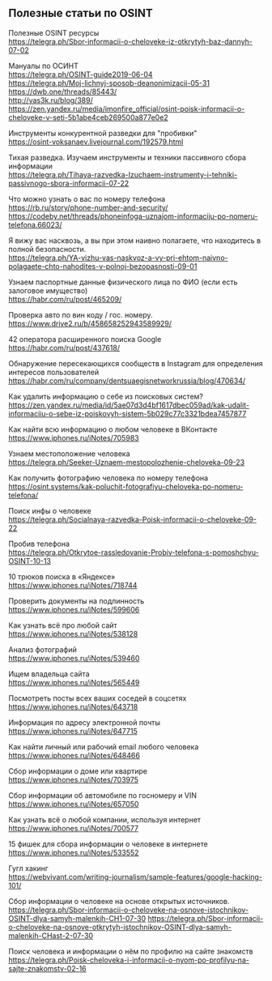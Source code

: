 <h2>Полезные статьи по OSINT</h2>

Полезные OSINT ресурсы<br>
https://telegra.ph/Sbor-informacii-o-cheloveke-iz-otkrytyh-baz-dannyh-07-02<br>

Мануалы по ОСИНТ<br>
https://telegra.ph/OSINT-guide2019-06-04<br>
https://telegra.ph/Moj-lichnyj-sposob-deanonimizacii-05-31<br>
https://dwb.one/threads/85443/<br>
http://vas3k.ru/blog/389/<br>
https://zen.yandex.ru/media/imonfire_official/osint-poisk-informacii-o-cheloveke-v-seti-5b1abe4ceb269500a877e0e2<br>

Инструменты конкурентной разведки для "пробивки"<br>
https://osint-voksanaev.livejournal.com/192579.html<br>

Тихая разведка. Изучаем инструменты и техники пассивного сбора информации<br>
https://telegra.ph/Tihaya-razvedka-Izuchaem-instrumenty-i-tehniki-passivnogo-sbora-informacii-07-22

Что можно узнать о вас по номеру телефона<br>
https://rb.ru/story/phone-number-and-security/
https://codeby.net/threads/phoneinfoga-uznajom-informaciju-po-nomeru-telefona.66023/

Я вижу вас насквозь, а вы при этом наивно полагаете, что находитесь в полной безопасности.<br>
https://telegra.ph/YA-vizhu-vas-naskvoz-a-vy-pri-ehtom-naivno-polagaete-chto-nahodites-v-polnoj-bezopasnosti-09-01

Узнаем паспортные данные физического лица по ФИО (если есть залоговое имущество)<br>
https://habr.com/ru/post/465209/

Проверка авто по вин коду / гос. номеру.<br>
https://www.drive2.ru/b/458658252943589929/

42 оператора расширенного поиска Google 
https://habr.com/ru/post/437618/

Обнаружение пересекающихся сообществ в Instagram для определения интересов пользователей<br>
https://habr.com/ru/company/dentsuaegisnetworkrussia/blog/470634/ 

Как удалить информацию о себе из поисковых систем?<br>
https://zen.yandex.ru/media/id/5ae07d3d4bf1617dbec059ad/kak-udalit-informaciiu-o-sebe-iz-poiskovyh-sistem-5b029c77c3321bdea7457877

Как найти всю информацию о любом человеке в ВКонтакте<br>
https://www.iphones.ru/iNotes/705983

Узнаем местоположение человека<br>
https://telegra.ph/Seeker-Uznaem-mestopolozhenie-cheloveka-09-23

Как получить фотографию человека по номеру телефона<br>
https://osint.systems/kak-poluchit-fotografiyu-cheloveka-po-nomeru-telefona/

Поиск инфы о человеке<br>
https://telegra.ph/Socialnaya-razvedka-Poisk-informacii-o-cheloveke-09-22

Пробив телефона <br>
https://telegra.ph/Otkrytoe-rassledovanie-Probiv-telefona-s-pomoshchyu-OSINT-10-13

10 трюков поиска в «Яндексе»<br>
https://www.iphones.ru/iNotes/718744

Проверить документы на подлинность<br>
https://www.iphones.ru/iNotes/599606

Как узнать всё про любой сайт<br>
https://www.iphones.ru/iNotes/538128

Анализ фотографий<br>
https://www.iphones.ru/iNotes/539460

Ищем владельца сайта<br>
https://www.iphones.ru/iNotes/565449

Посмотреть посты всех ваших соседей в соцсетях<br>
https://www.iphones.ru/iNotes/643718

Информация по адресу электронной почты<br>
https://www.iphones.ru/iNotes/647715

Как найти личный или рабочий email любого человека<br>
https://www.iphones.ru/iNotes/648466

Сбор информации о доме или квартире<br>
https://www.iphones.ru/iNotes/703975

Сбор информации об автомобиле по госномеру и VIN<br>
https://www.iphones.ru/iNotes/657050

Как узнать всё о любой компании, используя интернет<br>
https://www.iphones.ru/iNotes/700577

15 фишек для сбора информации о человеке в интернете<br>
https://www.iphones.ru/iNotes/533552

Гугл хакинг<br>
https://webvivant.com/writing-journalism/sample-features/google-hacking-101/

Сбор информации о человеке на основе открытых источников.<br>
https://telegra.ph/Sbor-informacii-o-cheloveke-na-osnove-istochnikov-OSINT-dlya-samyh-malenkih-CH1-07-30
https://telegra.ph/Sbor-informacii-o-cheloveke-na-osnove-otkrytyh-istochnikov-OSINT-dlya-samyh-malenkih-CHast-2-07-30

Поиск человека и информации о нём по профилю на сайте знакомств<br>
https://telegra.ph/Poisk-cheloveka-i-informacii-o-nyom-po-profilyu-na-sajte-znakomstv-02-16
